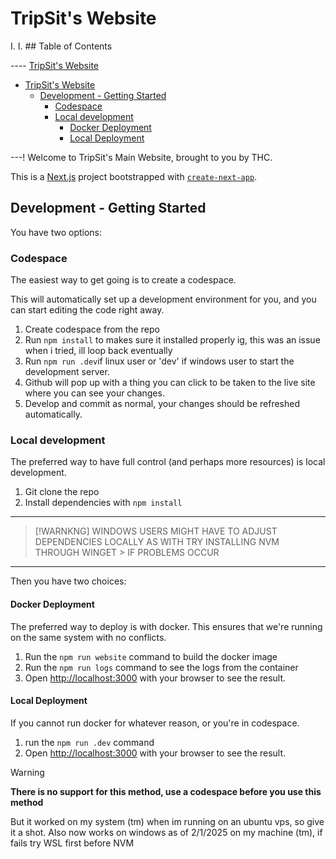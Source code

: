# TripSit's Website

I. I. ## Table of Contents

---- [TripSit's Website](#tripsits-website)

- [TripSit's Website](#tripsits-website)
  - [Development - Getting Started](#development---getting-started)
    - [Codespace](#codespace)
    - [Local development](#local-development)
      - [Docker Deployment](#docker-deployment)
      - [Local Deployment](#local-deployment)

---!
Welcome to TripSit's Main Website, brought to you by THC.

This is a [Next.js](https://nextjs.org/) project bootstrapped with [`create-next-app`](https://github.com/vercel/next.js/tree/canary/packages/create-next-app).

## Development - Getting Started

You have two options:

### Codespace

The easiest way to get going is to create a codespace.

This will automatically set up a development environment for you, and you can start editing the code right away.

1) Create codespace from the repo
2) Run `npm install` to makes sure it installed properly ig, this was an issue when i tried, ill loop back eventually
3) Run `npm run .dev`if linux user or 'dev' if windows user to start the development server.
4) Github will pop up with a thing you can click to be taken to the live site where you can see your changes.
5) Develop and commit as normal, your changes should be refreshed automatically.

### Local development

The preferred way to have full control (and perhaps more resources) is local development.

1) Git clone the repo
2) Install dependencies with `npm install`

---
> [!WARNKNG]
> WINDOWS USERS MIGHT HAVE TO ADJUST DEPENDENCIES LOCALLY AS WITH TRY INSTALLING NVM THROUGH WINGET > IF PROBLEMS OCCUR
---
Then you have two choices:

#### Docker Deployment

The preferred way to deploy is with docker.
This ensures that we're running on the same system with no conflicts.

1) Run the `npm run website` command to build the docker image
2) Run the `npm run logs` command to see the logs from the container
3) Open [http://localhost:3000](http://localhost:3000) with your browser to see the result.

#### Local Deployment

If you cannot run docker for whatever reason, or you're in codespace.

1) run the `npm run .dev` command
2) Open [http://localhost:3000](http://localhost:3000) with your browser to see the result.
> [!WARNING]
> **There is no support for this method, use a codespace before you use this method**


But it worked on my system (tm) when im running on an ubuntu vps, so give it a shot.
Also now works on windows as of 2/1/2025 on my machine (tm), if fails try WSL first before NVM